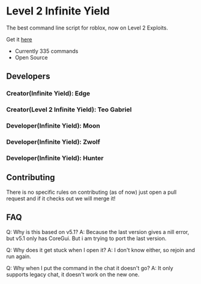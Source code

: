 # Level 2 Infinite Yield
The best command line script for roblox, now on Level 2 Exploits.

Get it [here](https://raw.githubusercontent.com/teogabrielofc/level2infiniteyield/refs/heads/main/source)

 - Currently 335 commands
 - Open Source

## Developers
### Creator(Infinite Yield): Edge
### Creator(Level 2 Infinite Yield): Teo Gabriel

### Developer(Infinite Yield): Moon
### Developer(Infinite Yield): Zwolf
### Developer(Infinite Yield): Hunter

## Contributing
There is no specific rules on contributing (as of now) just open a pull request and if it checks out we will merge it!

## FAQ

Q: Why is this based on v5.1?
A: Because the last version gives a nill error, but v5.1 only has CoreGui. But i am trying to port the last version.

Q: Why does it get stuck when I open it?
A: I don't know either, so rejoin and run again.

Q: Why when I put the command in the chat it doesn't go?
A: It only supports legacy chat, it doesn't work on the new one.
